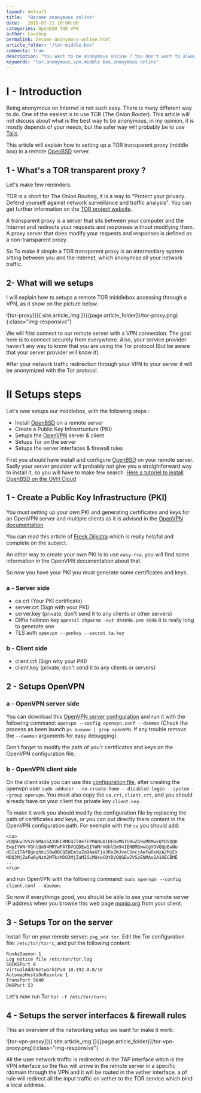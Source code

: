 ```yaml
---
layout: default
title:  "Become anonymous online"
date:   2018-07-21 10:00:00
categories: OpenBSD TOR VPN
author: Lovebug
permalink: become-anonymous-online.html
article_folder: "/tor-middle-box"
comments: true
description: "You want to be anonymous online ? You don't want to always set up all your environment for it. This article will provide you a solution, which will give you a good way to do it"
keywords: "tor,anonymous,vpn,middle box,anonymous online"
---
```


# I - Introduction

Being anonymous on Internet is not such easy. There is many different way to do. One of the easiest is to use TOR (The Onion Router).
This article will not discuss about what is the best way to be anonymous, in my opinion, it is mostly depends of your needs, but the safer way will probably be to use [Tails](https://tails.boum.org/).

This article will explain how to setting up a TOR transparent proxy (middle box) in a remote [OpenBSD](https://www.openbsd.org/) server.

## 1 - What's a TOR transparent proxy ?

Let's make few reminders.

TOR is a short for The Onion Routing, it is a way to "Protect your privacy. Defend yourself against network surveillance and traffic analysis". You can get further information on the [TOR project website](https://www.torproject.org/about/overview.html.en).

A transparent proxy is a server that sits between your computer and the Internet and redirects your requests and responses without modifying them. A proxy server that does modify your requests and responses is defined as a non-transparent proxy.

So To make it simple a TOR transparent proxy is an intermediary system sitting between you and the Internet, which anonymise all your network traffic.

## 2- What will we setups

I will explain how to setups a remote TOR middlebox accessing through a VPN, as it show on the picture below.

![tor-proxy]({{ site.article_img }}{{page.article_folder}}/tor-proxy.png){:class="img-responsive"}

We will frist connect to our remote server with a VPN connection. The goal here is to connect securely from everywhere. Also, your service provider haven't any way to know that you are using the Tor protocol (But be aware that your server provider will know it).

After your network traffic redirection through your VPN to your server it will be anonymized with the Tor protocol.

# II Setups steps

Let's now setups our middlebox, with the following steps :

- Install [OpenBSD](https://www.openbsd.org/) on a remote server
- Create a Public Key Infrastructure (PKI)
- Setups the [OpenVPN](https://openvpn.net/index.php/open-source/333-what-is-openvpn.html) server & client
- Setups Tor on the server
- Setups the server interfaces & firewall rules

First you should have install and configure [OpenBSD](https://www.openbsd.org/) on your remote server. Sadly your server provider will probably not give you a straightforward way to install it, so you will have to make few search. [Here a tutoriel to install OpenBSD on the OVH Cloud](https://www.tumfatig.net/20161124/encrypted-openbsd-6-0-in-the-ovh-cloud/)

## 1 - Create a Public Key Infrastructure (PKI)
You must setting up your own PKI and generating certificates and keys for an OpenVPN server and multiple clients as it is advised in the [OpenVPN documentation](https://openvpn.net/index.php/open-source/documentation/howto.html#pki)

You can read this article of [Freek Dijkstra](http://www.macfreek.nl/memory/Create_a_OpenVPN_Certificate_Authority) which is really helpful and complete on the subject.

An other way to create your own PKI is to use `easy-rsa`, you will find some information in the OpenVPN documentation about that.

So now you have your PKI you must generate some certificates and keys.

### a - Server side

- ca.crt (Your PKI certificate)
- server.crt (Sign with your PKI)
- server.key (private, don't send it to any clients or other servers)
- Diffie hellman key `openssl dhparam -out dh4096.pem 4096` it is really long to generate one
- TLS auth `openvpn --genkey --secret ta.key`

### b - Client side

- client.crt (Sign wity your PKI)
- client.key (private, don't send it to any clients or servers)

## 2 - Setups OpenVPN

### a - OpenVPN server side

You can download this <a href="{{ site.article_file }}{{ page.article_folder }}/openvpn-server.conf" download>OpenVPN server configuration</a> and run it with the following command: `openvpn --config openvpn.conf --daemon` (Check the process as been launch `ps auxwww | grep openVPN`. If any trouble remove the `--daemon` arguments for easy debugging).

Don't forget to modify the path of you'r certificates and keys on the OpenVPN configuration file.

### b - OpenVPN client side

On the client side you can use this <a href="{{ site.article_file }}{{ page.article_folder }}/openvpn-client.conf" download>configuration file</a>, after creating the openvpn user `sudo adduser --no-create-home --disabled-login --system --group openvpn`.
You must also copy the `ca.crt`, `client.crt`, and you should already have on your client the private key `client.key`.

To make it work you should modify the configuration file by replacing the path of certificates and keys, or you can put directly there content in the OpenVPN configuration path.
For exemple with the `ca` you should add:

```
<ca>
VQQGEwJVSzENMAsGA1UECBMEQ2l0eTEPMA0GA1UEBxMGTG9uZG9uMRMwEQYDVQQK
EwpIYWNrVGhlQm94MRYwFAYDVQQDEw1IYWNrVGhlQm94IENBMQwwCgYDVQQpEwNo
dGIxITAfBgkqhkiG9w0BCQEWEmluZm9AaGFja3RoZWJveC5ncjAeFw0xNzA2MjEx
MDQ3MjZaFw0yNzA2MTkxMDQ3MjZaMIGLMQswCQYDVQQGEwJVSzENMAsGA1UECBME
...
</ca>
```

 and run OpenVPN with the following command: `sudo openvpn --config client.conf --daemon`.

So now if everythings good, you should be able to see your remote server IP address when you browse this web page [monip.org](http://monip.org/) from your client.

## 3 - Setups Tor on the server

Install Tor on your remote server: `pkg_add tor`.
Edit the Tor configuration file: `/etc/tor/torrc`, and put the following content:

```
RunAsDaemon 1
Log notice file /etc/tor/tor.log
SOCKSPort 0
VirtualAddrNetworkIPv4 10.192.0.0/10
AutomapHostsOnResolve 1
TransPort 9040
DNSPort 53
```

Let's now run Tor `tor -f /etc/tor/torrc`

## 4 - Setups the server interfaces & firewall rules

This an overview of the networking setup we want for make it work:

![tor-vpn-proxy]({{ site.article_img }}{{page.article_folder}}/tor-vpn-proxy.png){:class="img-responsive"}

All the user network traffic is redirected in the TAP interface witch is the VPN interface so the flux will arrive in the remote server in a specific rdomain through the VPN and it will be routed in the vether interface, a pf rule will redirect all the input traffic on vether to the TOR service which bind a local address.

